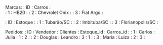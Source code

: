 Marcas:
:   ID  :   Carros          :   
:   1   :   HB20            :
:   2   :   Chevrolet Onix  :
:   3   :   Fiat Argo       :

:   ID  :   Estoque             :
:   1   :   Tubarão/SC          :
:   2   :   Imbituba/SC         :
:   3   :   Florianopolis/SC    :


Pedidos:
:   ID  :   Vendedor    :   Clientes    :   Estoque_id      :   Carros_id   :
:   1   :   Carlos      :   Julia       :   1               :   2           :
:   2   :   Douglas     :   Leandro     :   3               :   1           :
:   3   :   Maria       :   Luiza       :   2               :   3           :